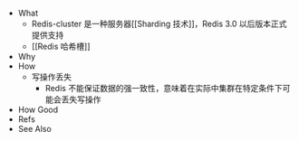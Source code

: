 - What
	- Redis-cluster 是一种服务器[[Sharding 技术]]，Redis 3.0 以后版本正式提供支持
	- [[Redis 哈希槽]]
- Why
- How
	- 写操作丢失
		- Redis 不能保证数据的强一致性，意味着在实际中集群在特定条件下可能会丢失写操作
- How Good
- Refs
- See Also